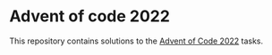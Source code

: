 # Advent of code 2022

This repository contains solutions to the [Advent of Code 2022](https://adventofcode.com/2022) tasks.
